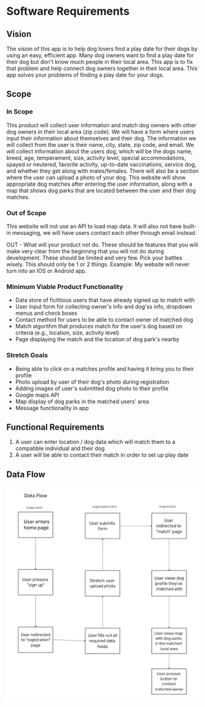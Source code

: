 # Software Requirements

## Vision

The vision of this app is to help dog lovers find a play date for their dogs by using an easy, efficient app. Many dog owners want to find a play date for their dog but don't know much people in their local area. This app is to fix that problem and help connect dog owners together in their local area. This app solves your problems of finding a play date for your dogs.

## Scope

### In Scope

This product will collect user information and match dog owners with other dog owners in their local area (zip code).
We will have a form where users input their information about themselves and their dog. The information we will collect from the user is their name, city, state, zip code, and email. We will collect information about the users dog, which will be the dogs name, breed, age, temperament, size, activity level, special accommodations, spayed or neutered, favorite activity, up-to-date vaccinations, service dog, and whether they get along with males/females. There will also be a section where the user can upload a photo of your dog. This website will show appropriate dog matches after entering the user information, along with a map that shows dog parks that are located between the user and their dog matches.

### Out of Scope

This website will not use an API to load map data. It will also not have built-in messaging, we will have users contact each other through email instead.

OUT - What will your product not do.
These should be features that you will make very clear from the beginning that you will not do during development. These should be limited and very few. Pick your battles wisely. This should only be 1 or 2 things. Example: My website will never turn into an IOS or Android app.

### Minimum Viable Product Functionality

- Data store of fictitious users that have already signed up to match with
- User input form for collecting owner's info and dog'ss info, dropdown menus and check boxes
- Contact method for users to be able to contact owner of matched dog
- Match algorithm that produces match for the user's dog based on criteria (e.g., location, size, activity level)
- Page displaying the match and the location of dog park's nearby

### Stretch Goals

- Being able to click on a matches profile and having it bring you to their profile
- Photo upload by user of their dog's photo during registration
- Adding images of user's submitted dog photo to their profile
- Google maps API
- Map display of dog parks in the matched users' area
- Message functionality in app

## Functional Requirements

1. A user can enter location / dog data which will match them to a compatible individual and their dog
2. A user will be able to contact their match in order to set up play date

## Data Flow

![Data Flow](Images/requirements.md.png)